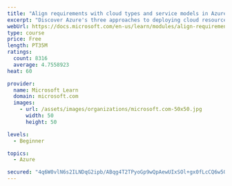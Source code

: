 ```yaml
---
title: "Align requirements with cloud types and service models in Azure"
excerpt: "Discover Azure's three approaches to deploying cloud resources -- public, private, and hybrid -- and learn the difference each makes in your Azure services."
webUrl: https://docs.microsoft.com/en-us/learn/modules/align-requirements-in-azure/
type: course
price: Free
length: PT35M
ratings:
  count: 8316
  average: 4.7558923
heat: 60

provider:
  name: Microsoft Learn
  domain: microsoft.com
  images:
    - url: /assets/images/organizations/microsoft.com-50x50.jpg
      width: 50
      height: 50

levels:
  - Beginner

topics:
  - Azure

secured: "4q6W0vlN6s2ILNDqG2ipb/ABqg4T2TPyoGp9wQpAewUIxSOl+gx0fLcCQ6w5Odhg0DJLVEU+5SUfC1MHOR8ydTOchSQZYI2AyvSrYeRu1d4mucq+uwloQr35Kb2feX5k8t9yZ7ZUwHo56pgRj2aYRrneJM/Rbt/3pqhnHzMkrtp8F3ksiHNJURnIQGjlH+hjn2x/ZA9ugLUBABhDQboKRIQuvBYtS4Zg5kcsiNgzRATHfTLFxVFk+ttErJbP+QZsE+a0LQki742XsQxD8kCjaDbXB9ztqx4Ov6XuJtDzZDZld5a0lxXf21mk7EgofW/qj2TyXzVA5UxtsFMPCs3TjGRR5nxenY9G+I/sQ+PuRXQVW/8rW2lXWpuSuh2EGz7kqia2Qea1bEeyRnqdXhQeV1XzchF+cQkYGzPcWZoYnJc=;Au2R7S2kuJ/tNoe1qY1aww=="
---
```



